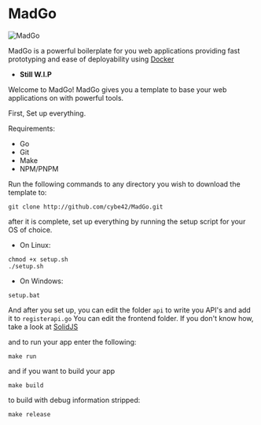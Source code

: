 # MadGo
![MadGo](https://cdn.discordapp.com/attachments/890628633981513729/899767979783376926/robot.png)

MadGo is a powerful boilerplate for you web applications providing fast prototyping and ease of deployability using [Docker](https://github.com/docker)

- **Still W.I.P**

Welcome to MadGo! MadGo gives you a template to base your web applications on with powerful tools.


First, Set up everything.

Requirements:
- Go
- Git
- Make
- NPM/PNPM

Run the following commands to any directory you wish to download the template to:
```
git clone http://github.com/cybe42/MadGo.git
```

after it is complete, set up everything by running the setup script for your OS of choice.

- On Linux:
```
chmod +x setup.sh
./setup.sh
```

- On Windows:

```
setup.bat
```

And after you set up, you can edit the folder `api` to write you API's and add it to `registerapi.go`
You can edit the frontend folder. If you don't know how, take a look at [SolidJS](https://www.solidjs.com/guides/getting-started#learn-solid)



and to run your app enter the following:
```
make run
```

and if you want to build your app
```
make build
```

to build with debug information stripped:
```
make release
```